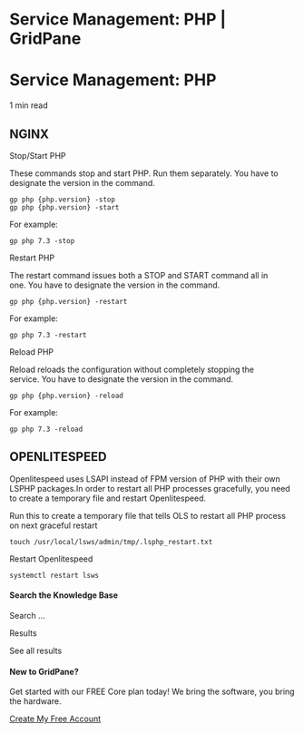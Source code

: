 # Service Management: PHP | GridPane

# Service Management: PHP

 

1 min read 

## NGINX

Stop/Start PHP

These commands stop and start PHP. Run them separately. You have to designate the version in the command.

```
gp php {php.version} -stop
gp php {php.version} -start
```

For example:

```
gp php 7.3 -stop
```

Restart PHP

The restart command issues both a STOP and START command all in one. You have to designate the version in the command.

```
gp php {php.version} -restart
```

For example:

```
gp php 7.3 -restart
```

Reload PHP

Reload reloads the configuration without completely stopping the service. You have to designate the version in the command.

```
gp php {php.version} -reload
```

For example:

```
gp php 7.3 -reload
```

## OPENLITESPEED

Openlitespeed uses LSAPI instead of FPM version of PHP with their own LSPHP packages.In order to restart all PHP processes gracefully, you need to create a temporary file and restart Openlitespeed.

Run this to create a temporary file that tells OLS to restart all PHP process on next graceful restart

```
touch /usr/local/lsws/admin/tmp/.lsphp_restart.txt
```

Restart Openlitespeed

```
systemctl restart lsws
```

 

 

#### Search the Knowledge Base

Search ...

 Results

See all results

#### New to GridPane?

Get started with our FREE Core plan today! We bring the software, you bring the hardware.

[Create My Free Account](https://gridpane.com/checkout/?plan=core)

